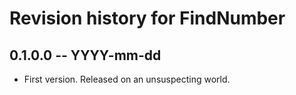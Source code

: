 # Revision history for FindNumber

## 0.1.0.0 -- YYYY-mm-dd

* First version. Released on an unsuspecting world.
